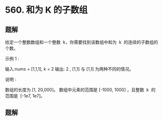 # 560. 和为 K 的子数组

## 题解

给定一个整数数组和一个整数  k，你需要找到该数组中和为  k  的连续的子数组的个数。

示例 1 :

输入:nums = [1,1,1], k = 2
输出: 2 , [1,1] 与 [1,1] 为两种不同的情况。

说明 :

数组的长度为 [1, 20,000]。
数组中元素的范围是 [-1000, 1000] ，且整数  k  的范围是  [-1e7, 1e7]。

## 题解
